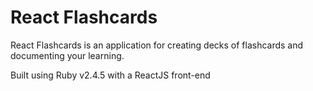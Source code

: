 # React Flashcards

React Flashcards is an application for creating decks of flashcards and documenting your learning.

Built using Ruby v2.4.5 with a ReactJS front-end
